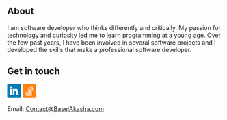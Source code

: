 ## About
I am software developer who thinks differently and critically. My passion for technology and curiosity led me to learn programming at a young age. Over the few past years, I have been involved in several software projects and I developed the skills that make a professional software developer.


## Get in touch 

[![Linked In](https://github.com/baselakasha/baselakasha/blob/master/assets/linkedin-32.webp)](https://www.linkedin.com/in/baselakasha/)  [![Stackoverflow](https://github.com/baselakasha/baselakasha/blob/master/assets/stackoverflow-32.png)](https://stackoverflow.com/users/8176912/basel-akasha)


Email: [Contact@BaselAkasha.com](mailto:contact@baselakasha.com)
